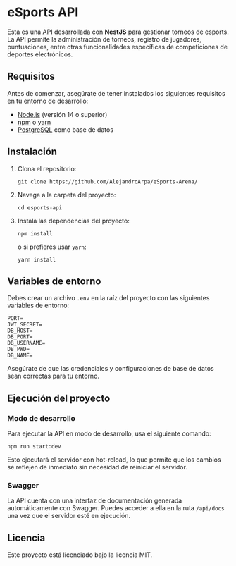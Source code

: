 # eSports API

Esta es una API desarrollada con **NestJS** para gestionar torneos de esports. La API permite la administración de torneos, registro de jugadores, puntuaciones, entre otras funcionalidades específicas de competiciones de deportes electrónicos.

## Requisitos

Antes de comenzar, asegúrate de tener instalados los siguientes requisitos en tu entorno de desarrollo:

- [Node.js](https://nodejs.org/) (versión 14 o superior)
- [npm](https://www.npmjs.com/) o [yarn](https://yarnpkg.com/)
- [PostgreSQL](https://www.postgresql.org/) como base de datos

## Instalación

1. Clona el repositorio:

   ```
   git clone https://github.com/AlejandroArpa/eSports-Arena/
   ```

2. Navega a la carpeta del proyecto:

   ```
   cd esports-api
   ```

3. Instala las dependencias del proyecto:

   ```
   npm install
   ```

   o si prefieres usar `yarn`:

   ```
   yarn install
   ```

## Variables de entorno

Debes crear un archivo `.env` en la raíz del proyecto con las siguientes variables de entorno:

```
PORT=
JWT_SECRET=
DB_HOST=
DB_PORT=
DB_USERNAME=
DB_PWD=
DB_NAME=
```

Asegúrate de que las credenciales y configuraciones de base de datos sean correctas para tu entorno.

## Ejecución del proyecto

### Modo de desarrollo

Para ejecutar la API en modo de desarrollo, usa el siguiente comando:

```
npm run start:dev
```

Esto ejecutará el servidor con hot-reload, lo que permite que los cambios se reflejen de inmediato sin necesidad de reiniciar el servidor.

### Swagger

La API cuenta con una interfaz de documentación generada automáticamente con Swagger. Puedes acceder a ella en la ruta `/api/docs` una vez que el servidor esté en ejecución.


## Licencia

Este proyecto está licenciado bajo la licencia MIT.
